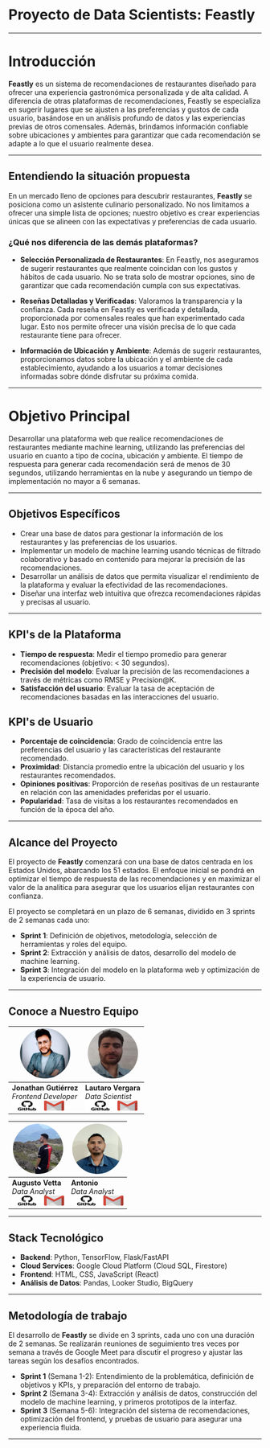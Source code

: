 # Proyecto de Data Scientists: Feastly

---

# **Introducción**

**Feastly** es un sistema de recomendaciones de restaurantes diseñado para ofrecer una experiencia gastronómica personalizada y de alta calidad. A diferencia de otras plataformas de recomendaciones, Feastly se especializa en sugerir lugares que se ajusten a las preferencias y gustos de cada usuario, basándose en un análisis profundo de datos y las experiencias previas de otros comensales. Además, brindamos información confiable sobre ubicaciones y ambientes para garantizar que cada recomendación se adapte a lo que el usuario realmente desea.

---

## **Entendiendo la situación propuesta**

En un mercado lleno de opciones para descubrir restaurantes, **Feastly** se posiciona como un asistente culinario personalizado. No nos limitamos a ofrecer una simple lista de opciones; nuestro objetivo es crear experiencias únicas que se alineen con las expectativas y preferencias de cada usuario.

### ¿Qué nos diferencia de las demás plataformas?

- **Selección Personalizada de Restaurantes**: En Feastly, nos aseguramos de sugerir restaurantes que realmente coincidan con los gustos y hábitos de cada usuario. No se trata solo de mostrar opciones, sino de garantizar que cada recomendación cumpla con sus expectativas.

- **Reseñas Detalladas y Verificadas**: Valoramos la transparencia y la confianza. Cada reseña en Feastly es verificada y detallada, proporcionada por comensales reales que han experimentado cada lugar. Esto nos permite ofrecer una visión precisa de lo que cada restaurante tiene para ofrecer.

- **Información de Ubicación y Ambiente**: Además de sugerir restaurantes, proporcionamos datos sobre la ubicación y el ambiente de cada establecimiento, ayudando a los usuarios a tomar decisiones informadas sobre dónde disfrutar su próxima comida.

---

# **Objetivo Principal**

Desarrollar una plataforma web que realice recomendaciones de restaurantes mediante machine learning, utilizando las preferencias del usuario en cuanto a tipo de cocina, ubicación y ambiente. El tiempo de respuesta para generar cada recomendación será de menos de 30 segundos, utilizando herramientas en la nube y asegurando un tiempo de implementación no mayor a 6 semanas.

---

## **Objetivos Específicos**

- Crear una base de datos para gestionar la información de los restaurantes y las preferencias de los usuarios.
- Implementar un modelo de machine learning usando técnicas de filtrado colaborativo y basado en contenido para mejorar la precisión de las recomendaciones.
- Desarrollar un análisis de datos que permita visualizar el rendimiento de la plataforma y evaluar la efectividad de las recomendaciones.
- Diseñar una interfaz web intuitiva que ofrezca recomendaciones rápidas y precisas al usuario.

---

## **KPI's de la Plataforma**

- **Tiempo de respuesta**: Medir el tiempo promedio para generar recomendaciones (objetivo: < 30 segundos).
- **Precisión del modelo**: Evaluar la precisión de las recomendaciones a través de métricas como RMSE y Precision@K.
- **Satisfacción del usuario**: Evaluar la tasa de aceptación de recomendaciones basadas en las interacciones del usuario.

## **KPI's de Usuario**

- **Porcentaje de coincidencia**: Grado de coincidencia entre las preferencias del usuario y las características del restaurante recomendado.
- **Proximidad**: Distancia promedio entre la ubicación del usuario y los restaurantes recomendados.
- **Opiniones positivas**: Proporción de reseñas positivas de un restaurante en relación con las amenidades preferidas por el usuario.
- **Popularidad**: Tasa de visitas a los restaurantes recomendados en función de la época del año.

---

## **Alcance del Proyecto**

El proyecto de **Feastly** comenzará con una base de datos centrada en los Estados Unidos, abarcando los 51 estados. El enfoque inicial se pondrá en optimizar el tiempo de respuesta de las recomendaciones y en maximizar el valor de la analítica para asegurar que los usuarios elijan restaurantes con confianza. 

El proyecto se completará en un plazo de 6 semanas, dividido en 3 sprints de 2 semanas cada uno:

- **Sprint 1**: Definición de objetivos, metodología, selección de herramientas y roles del equipo.
- **Sprint 2**: Extracción y análisis de datos, desarrollo del modelo de machine learning.
- **Sprint 3**: Integración del modelo en la plataforma web y optimización de la experiencia de usuario.
---


## Conoce a Nuestro Equipo

| <img src="images/jonathan.jpg" alt="Foto de Jonathan Gutiérrez" style="width: 100px; height: 100px; border-radius: 50%;"> | <img src="images/lautaro.jpg" alt="Foto de Lautaro Vergara" style="width: 100px; height: 100px; border-radius: 50%;"> |
|-----------------------------------------------------|--------------------------------------------------|
| **Jonathan Gutiérrez** <br> *Frontend Developer* <br> [<img src="images/logos/github-logo.png" alt="GitHub" style="width: 60px; height: 20px;">](https://github.com/jgutierrezladino) [<img src="images/logos/email-icon.png" alt="Email" style="width: 40px; height: 20px;">](mailto:yogulanacio@gmail.com) | **Lautaro Vergara** <br> *Data Scientist* <br> [<img src="images/logos/github-logo.png" alt="GitHub" style="width: 60px; height: 20px;">](https://github.com/LautaroVergaraAmodeo97) [<img src="images/logos/email-icon.png" alt="Email" style="width: 40px; height: 20px;">](mailto:) |

| <img src="images/augusto.jpg" alt="Foto de Augusto Vetta" style="width: 100px; height: 100px; border-radius: 50%;"> | <img src="images/antonio.jpg" alt="Foto de Antonio" style="width: 100px; height: 100px; border-radius: 50%;"> |
|------------------------------------------------|-------------------------------------------------|
| **Augusto Vetta** <br> *Data Analyst* <br> [<img src="images/logos/github-logo.png" alt="GitHub" style="width: 60px; height: 20px;">](https://github.com/AugVe) [<img src="images/logos/email-icon.png" alt="Email" style="width: 40px; height: 20px;">](mailto:) | **Antonio** <br> *Data Analyst* <br> [<img src="images/logos/github-logo.png" alt="GitHub" style="width: 60px; height: 20px;">](https://github.com/Antojose93) [<img src="images/logos/email-icon.png" alt="Email" style="width: 40px; height: 20px;">](mailto:antonio.hurtado1993@gmail.com)  |



---

## **Stack Tecnológico**

- **Backend**: Python, TensorFlow, Flask/FastAPI
- **Cloud Services**: Google Cloud Platform (Cloud SQL, Firestore)
- **Frontend**: HTML, CSS, JavaScript (React)
- **Análisis de Datos**: Pandas, Looker Studio, BigQuery

---

## **Metodología de trabajo**

El desarrollo de **Feastly** se divide en 3 sprints, cada uno con una duración de 2 semanas. Se realizarán reuniones de seguimiento tres veces por semana a través de Google Meet para discutir el progreso y ajustar las tareas según los desafíos encontrados.

- **Sprint 1** (Semana 1-2): Entendimiento de la problemática, definición de objetivos y KPIs, y preparación del entorno de trabajo.
- **Sprint 2** (Semana 3-4): Extracción y análisis de datos, construcción del modelo de machine learning, y primeros prototipos de la interfaz.
- **Sprint 3** (Semana 5-6): Integración del sistema de recomendaciones, optimización del frontend, y pruebas de usuario para asegurar una experiencia fluida.

---